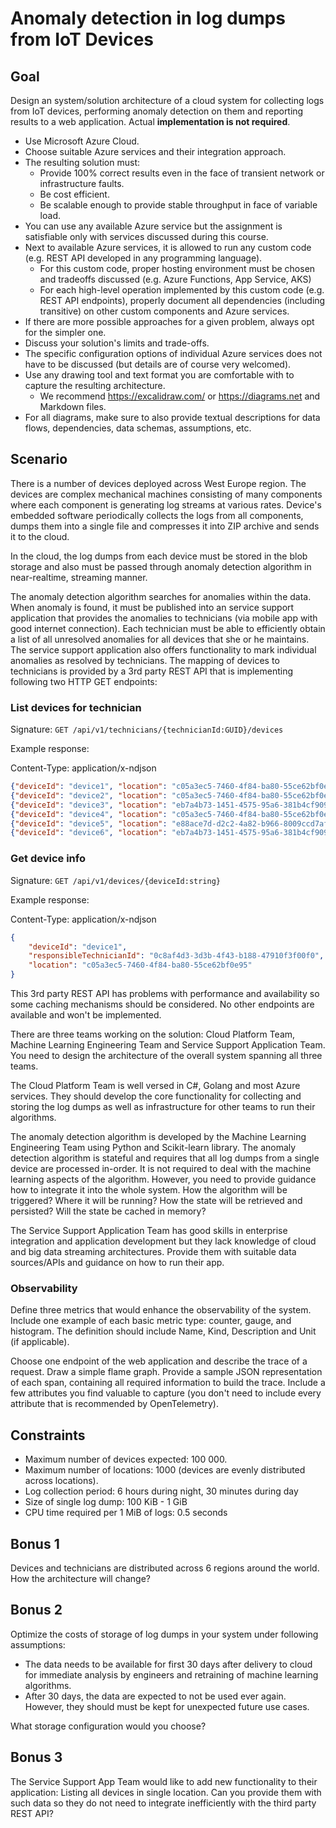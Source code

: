# Anomaly detection in log dumps from IoT Devices

## Goal

Design an system/solution architecture of a cloud system for collecting logs from IoT devices, performing anomaly detection on them and reporting results to a web application. Actual **implementation is not required**.

* Use Microsoft Azure Cloud.
* Choose suitable Azure services and their integration approach.
* The resulting solution must:
    * Provide 100% correct results even in the face of transient network or infrastructure faults.
    * Be cost efficient.
    * Be scalable enough to provide stable throughput in face of variable load.
* You can use any available Azure service but the assignment is satisfiable only with services discussed during this course.
* Next to available Azure services, it is allowed to run any custom code (e.g. REST API developed in any programming language).
    * For this custom code, proper hosting environment must be chosen and tradeoffs discussed (e.g. Azure Functions, App Service, AKS)
    * For each high-level operation implemented by this custom code (e.g. REST API endpoints), properly document all dependencies (including transitive) on other custom components and Azure services.
* If there are more possible approaches for a given problem, always opt for the simpler one.
* Discuss your solution's limits and trade-offs.
* The specific configuration options of individual Azure services does not have to be discussed (but details are of course very welcomed).
* Use any drawing tool and text format you are comfortable with to capture the resulting architecture.
    * We recommend https://excalidraw.com/ or https://diagrams.net and Markdown files.
* For all diagrams, make sure to also provide textual descriptions for data flows, dependencies, data schemas, assumptions, etc.

## Scenario

There is a number of devices deployed across West Europe region. The devices are complex mechanical machines consisting of many components where each component is generating log streams at various rates. Device's embedded software periodically collects the logs from all components, dumps them into a single file and compresses it into ZIP archive and sends it to the cloud.

In the cloud, the log dumps from each device must be stored in the blob storage and also must be passed through anomaly detection algorithm in near-realtime, streaming manner.
 
The anomaly detection algorithm searches for anomalies within the data. When anomaly is found, it must be published into an service support application that provides the anomalies to technicians (via mobile app with good internet connection). Each technician must be able to efficiently obtain a list of all unresolved anomalies for all devices that she or he maintains. The service support application also offers functionality to mark individual anomalies as resolved by technicians. The mapping of devices to technicians is provided by a 3rd party REST API that is implementing following two HTTP GET endpoints:


### List devices for technician

Signature: `GET /api/v1/technicians/{technicianId:GUID}/devices`

Example response:

Content-Type: application/x-ndjson

```json
{"deviceId": "device1", "location": "c05a3ec5-7460-4f84-ba80-55ce62bf0e95"}
{"deviceId": "device2", "location": "c05a3ec5-7460-4f84-ba80-55ce62bf0e95"}
{"deviceId": "device3", "location": "eb7a4b73-1451-4575-95a6-381b4cf90942"}
{"deviceId": "device4", "location": "c05a3ec5-7460-4f84-ba80-55ce62bf0e95"}
{"deviceId": "device5", "location": "e88ace7d-d2c2-4a82-b966-8009ccd7afa5"}
{"deviceId": "device6", "location": "eb7a4b73-1451-4575-95a6-381b4cf90942"}
```

### Get device info

Signature: `GET /api/v1/devices/{deviceId:string}`

Example response:

Content-Type: application/x-ndjson

```json
{
    "deviceId": "device1",
    "responsibleTechnicianId": "0c8af4d3-3d3b-4f43-b188-47910f3f00f0",
    "location": "c05a3ec5-7460-4f84-ba80-55ce62bf0e95"
}
```

This 3rd party REST API has problems with performance and availability so some caching mechanisms should be considered. No other endpoints are available and won't be implemented.

There are three teams working on the solution: Cloud Platform Team, Machine Learning Engineering Team and Service Support Application Team. You need to design the architecture of the overall system spanning all three teams.

The Cloud Platform Team is well versed in C#, Golang and most Azure services. They should develop the core functionality for collecting and storing the log dumps as well as infrastructure for other teams to run their algorithms.

The anomaly detection algorithm is developed by the Machine Learning Engineering Team using Python and Scikit-learn library. The anomaly detection algorithm is stateful and requires that all log dumps from a single device are processed in-order. It is not required to deal with the machine learning aspects of the algorithm. However, you need to provide guidance how to integrate it into the whole system. How the algorithm will be triggered? Where it will be running? How the state will be retrieved and persisted? Will the state be cached in memory?  

The Service Support Application Team has good skills in enterprise integration and application development but they lack knowledge of cloud and big data streaming architectures. Provide them with suitable data sources/APIs and guidance on how to run their app.

### Observability

Define three metrics that would enhance the observability of the system. Include one example of each basic metric type: counter, gauge, and histogram. The definition should include Name, Kind, Description and Unit (if applicable).

Choose one endpoint of the web application and describe the trace of a request. Draw a simple flame graph. Provide a sample JSON representation of each span, containing all required information to build the trace. Include a few attributes you find valuable to capture (you don't need to include every attribute that is recommended by OpenTelemetry).

## Constraints

* Maximum number of devices expected: 100 000.
* Maximum number of locations: 1000 (devices are evenly distributed across locations).
* Log collection period: 6 hours during night, 30 minutes during day
* Size of single log dump: 100 KiB - 1 GiB
* CPU time required per 1 MiB of logs: 0.5 seconds

## Bonus 1

Devices and technicians are distributed across 6 regions around the world. How the architecture will change?

## Bonus 2

Optimize the costs of storage of log dumps in your system under following assumptions:

* The data needs to be available for first 30 days after delivery to cloud for immediate analysis by engineers and retraining of machine learning algorithms.
* After 30 days, the data are expected to not be used ever again. However, they should must be kept for unexpected future use cases.

What storage configuration would you choose?

## Bonus 3

The Service Support App Team would like to add new functionality to their application: Listing all devices in single location. Can you provide them with such data so they do not need to integrate inefficiently with the third party REST API?

